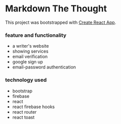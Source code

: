 # Markdown The Thought

This project was bootstrapped with [Create React App](https://github.com/facebook/create-react-app).

### feature and functionality
* a writer's website
* showing services
* email verification
* google sign up
* email-password authentication

### technology used
* bootstrap
* firebase
* react
* react firebase hooks
* react router
* react toast